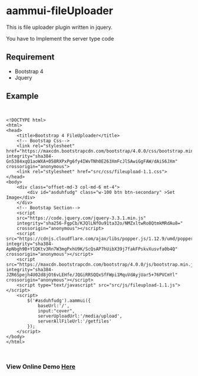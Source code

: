 # aammui-fileUploader

This is file uploader plugin  written in jquery.

You have to Implement the server type code


## Requirement 

* Bootstrap 4
* Jquery 

## Example

```


<!DOCTYPE html>
<html>
<head>
    <title>Bootstrap 4 FileUploader</title>
    <!-- Bootstap Css-->
    <link rel="stylesheet" href="https://maxcdn.bootstrapcdn.com/bootstrap/4.0.0/css/bootstrap.min.css" integrity="sha384-Gn5384xqQ1aoWXA+058RXPxPg6fy4IWvTNh0E263XmFcJlSAwiGgFAW/dAiS6JXm" crossorigin="anonymous">
	<link rel="stylesheet" href="src/css/fileupload-1.1.css">
</head>
<body>
	<div class="offset-md-3 col-md-6 mt-4">
		<div id="asduhfudg" class="w-100 btn btn-secondary" >Set Image</div>
    </div>
    <!-- Bootstap Section-->
    <script
    src="https://code.jquery.com/jquery-3.3.1.min.js"
    integrity="sha256-FgpCb/KJQlLNfOu91ta32o/NMZxltwRo8QtmkMRdAu8="
    crossorigin="anonymous"></script>
    <script src="https://cdnjs.cloudflare.com/ajax/libs/popper.js/1.12.9/umd/popper.min.js" integrity="sha384-ApNbgh9B+Y1QKtv3Rn7W3mgPxhU9K/ScQsAP7hUibX39j7fakFPskvXusvfa0b4Q" crossorigin="anonymous"></script>
    <script src="https://maxcdn.bootstrapcdn.com/bootstrap/4.0.0/js/bootstrap.min.js" integrity="sha384-JZR6Spejh4U02d8jOt6vLEHfe/JQGiRRSQQxSfFWpi1MquVdAyjUar5+76PVCmYl" crossorigin="anonymous"></script>
    <script type="text/javascript" src="src/js/fileupload-1.1.js"></script>
	<script>
		$('#asduhfudg').aammui({
			baseUrl:'/',
			input:"cover",
			serverUploadUrl:'/media/upload',
			serverAllFileUrl:'/getfiles'
		});
	</script>
</body>
</html>



```

### View Online Demo [Here](https://bedus-creation.github.io/fileupload)
